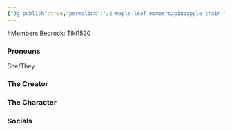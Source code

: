 ```yaml
---
{"dg-publish":true,"permalink":"/2-maple-leaf-members/pineapple-train-tiki/","created":"2024-11-25T13:30:06.466-05:00"}
---
```


#Members 
Bedrock: Tiki1520
### Pronouns 
She/They
### The Creator
### The Character
### Socials